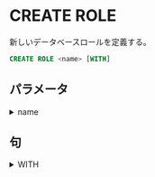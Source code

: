 # CREATE ROLE

新しいデータベースロールを定義する。

```sql
CREATE ROLE <name> [WITH]
```

## パラメータ

<details><summary>name</summary>

作成する

</details>

## 句

<details><summary>WITH</summary>

オプションを指定する。

```sql
[WITH]
    [SUPERUSER | NOSUPERUSER]
    [CREATEDB | [NOCREATEDB]
    [CREATEROLE | NOCREATEROLE]
    [INHERIT | NOINHERIT]
    [LOGIN | NOLOGIN]
    [REPLICATION | NOREPLICATION]
    [BYPASSRLS | NOBYPASSRLS]
    [CONNECTION LIMIT]
    [PASSWORD]
    [VALID UNTIL]
    [IN ROLE]
    [ROLE]
    [ADMIN]
```

### 句

<details><summary>SUPERUSER</summary>

 スーパーユーザーに設定

 ```sql
 SUPERUSER
 ```

</details>

<details><summary>NOSUPERUSER</summary>

スーパーユーザーではない、デフォルトです。

```sql
NOSUPERUSER
```

</details>

<details><summary>CREATEDB</summary>

データベースを作成する権限を定義する。

```sql
CREATEDB
```

</details>

<details><summary>NOCREATEDB</summary>

データベースを作成する権限をもたない。デフォルトです。

```sql
NOCREATEDB
```

</details>

<details><summary>CREATEROLE</summary>

新しいロールを作成することができる権限。　

```sql
CREATEROLE
```

</details>

<details><summary>NOCREATEROLE</summary>

新しいロールを作成することができない。デフォルトです。

```sql
NOCREATEROLE
```

</details>

<details><summary>INHERIT</summary>

作成したユーザーのロールを継承する。デフォルトです。

```sql
INHERIT
```

</details>

<details><summary>NOINHERIT</summary>

作成したユーザーのロールを継承しない。

```sql
NOINHERIT
```

</details>

<details><summary>LOGIN</summary>

 ログインが可能。すなわちセッションの認証に

 使用できる。

```sql
LOGIN
```

</details>

<details><summary>NOLOGIN</summary>

ログインが不可能。セッションの認証に使用できない。

```sql
NOLOGIN
```

</details>

<details><summary>REPLICATION</summary>

レプリケーションモードのサーバーの接続、レプリケーションスロットの

作成、削除ができる。

```sql
REPLICATION
```

</details>

<details><summary>NOREPLICATION</summary>

レプリケーションモードのサーバーの接続、レプリケーションスロットの

作成、削除ができない。デフォルトです。

```sql
NOREPLICATION
```

</details>

<details><summary>BYPASSRLS</summary>

セキュリティポリシー(RLS)に準じる。

```sql
BYPASSRLS
```

</details>

<details><summary>NOBYPASSRLS</summary>

セキュリティポリシー(RLS)を削除する。

```sql
NOBYPASSRLS
```

</details>

<details><summary>CONNECTION LIMIT</summary>

ロールが確立できる最大同時接続数を指定する。

```sql
CONNECTION LIMIT <conn_limit>
```

## パラメータ

<details><summary>conn_limit</summary>

最大同時接続数。-1で無制限でこれがデフォルトです。

</details>

</details>

<details><summary>PASSWORD</summary>

パスワードを設定する。

```sql
PASSWORD {'<password>' | NULL}
```

</details>

<details><summary>VALID UNTIL</summary>

パスワードの有効期限を指定する。

```sql
VALID UNTIL `<timestamp>`
```

</details>

<details><summary>IN ROLE</summary>

新しく作成するロールを新規にメンバ通して追加する既存のロールを

一つ以上追加する。

```sql
IN ROLE <role_name>[, ...]
```

</details>

<details><summary>ROLE</summary>

新しく作成するロールのメンバとして自動的に追加する既存のメンバを設定する。

```sql
ROLE <role_name>[, ...]
```

</details>

<details><summary>ADMIN</summary>

`ROLE`と似ていますが、`WITH ADMIN OPTION`が付与されるため

ロールのメンバ資格を他社に与える権利を与える。

```sql
ADMIN
```

</details>

</details>
